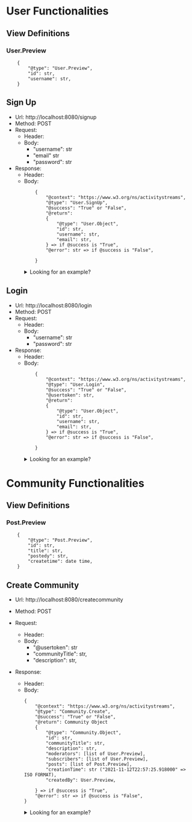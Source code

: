 # User Functionalities

## View Definitions
### User.Preview
```
    {
        "@type": "User.Preview",
        "id": str,
        "username": str, 
    }
```

## Sign Up
- Url: http://localhost:8080/signup
- Method: POST
- Request:
    - Header:
    - Body:
        - "username": str
        - "email" str
        - "password": str
- Response:
    - Header:
    - Body:
        ```   
            {
                "@context": "https://www.w3.org/ns/activitystreams",
                "@type": "User.SignUp",
                "@success": "True" or "False",
                "@return": 
                {
                    "@type": "User.Object",
                    "id": str,
                    "username": str,
                    "email": str,
                } => if @success is "True",
                "@error": str => if @success is "False",

            }
        ```
        <details>
        <summary>Looking for an example?</summary>
        <br>
        <pre>
        {
            "@context": "https://www.w3.org/ns/activitystreams",
            "@type": "User.SignUp",
            "@success": "True",
            "@return": {
                "username": "sdA12323",
                "id": "618ec90b00bed43ef2daf589",
                "email": "asdasd@asda.com",
                "@type": "User.Object"
            }
        }
        <pre>
        </details>

## Login
- Url: http://localhost:8080/login
- Method: POST
- Request:
    - Header:
    - Body:
        - "username": str
        - "password": str
- Response:
    - Header:
    - Body:
        ```   
            {
                "@context": "https://www.w3.org/ns/activitystreams",
                "@type": "User.Login",
                "@success": "True" or "False",
                "@usertoken": str,
                "@return": 
                {
                    "@type": "User.Object",
                    "id": str,
                    "username": str,
                    "email": str,
                } => if @success is "True",
                "@error": str => if @success is "False",

            }
        ```
        <details>
        <summary>Looking for an example?</summary>
        <br>
        <pre>
        {
            "@context": "https://www.w3.org/ns/activitystreams",
            "@type": "User.Login",
            "@success": "True",
            "@return": {
                "username": "sdA12323",
                "id": "618ec90b00bed43ef2daf589",
                "email": "asdasd@asda.com",
                "@type": "User.Object"
            },
            "@usertoken": "ghiitmxtelzhzjow"
        }
        <pre>
        </details>

# Community Functionalities

## View Definitions
### Post.Preview
```
    {
        "@type": "Post.Preview",
        "id": str,
        "title": str, 
        "postedy": str,
        "createtime": date time,
    }
```

## Create Community
- Url: http://localhost:8080/createcommunity
- Method: POST
- Request:
    - Header:
    - Body:
        - "@usertoken": str
        - "communityTitle": str,
        - "description": str,

- Response:
    - Header:
    - Body:
        ```
        {
            "@context": "https://www.w3.org/ns/activitystreams",
            "@type": "Community.Create",
            "@success": "True" or "False",
            "@return": Community Object
            {
                "@type": "Community.Object",
                "id": str,
                "communityTitle": str,
                "description": str,
                "moderators": [list of User.Preview],
                "subscribers": [list of User.Preview],
                "posts": [list of Post.Preview],
                "creationTime": str ("2021-11-12T22:57:25.918000" => ISO FORMAT),
                "createdBy": User.Preview,

            } => if @success is "True",
            "@error": str => if @success is "False",
        }
        ```
        <details>
        <summary>Looking for an example?</summary>
        <br>
        <pre>
        {
            "@context": "https://www.w3.org/ns/activitystreams",
            "@type": "Community.Create",
            "@success": "True",
            "@return": {
                "communityTitle": "sdasd213123",
                "id": "618ec91800bed43ef2daf58a",
                "description": "asdasd",
                "creationTime": "2021-11-12T23:05:44.524000",
                "createdBy": {
                    "id": "618ec90b00bed43ef2daf589",
                    "username": "sdA12323",
                    "@type": "User.Preview"
                },
                "subscribers": [],
                "@type": "Community.Object"
            }
        }
        <pre>
        </details>

